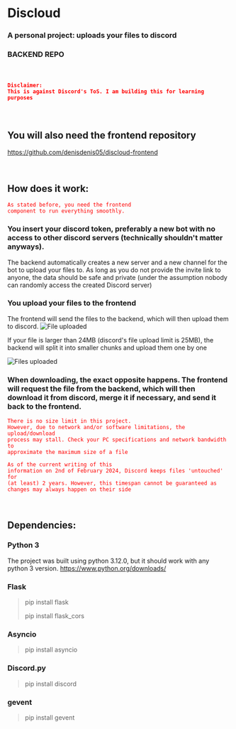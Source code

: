 # Discloud
### A personal project: uploads your files to discord
### BACKEND REPO

<br>

#### <code style="color : red">Disclaimer: This is against Discord's ToS. I am building this for learning purposes</code>

<br>

## You will also need the frontend repository
https://github.com/denisdenis05/discloud-frontend

<br>

## How does it work:

<code style="color : red">As stated before, you need the frontend component to run everything smoothly.</code>

### You insert your discord token, preferably a new bot with no access to other discord servers (technically shouldn't matter anyways).
The backend automatically creates a new server and a new channel for the bot to upload your files to. As long as you do not provide the invite link to anyone, the data should be safe and private (under the assumption nobody can randomly access the created Discord server)

### You upload your files to the frontend
The frontend will send the files to the backend, which will then upload them to discord.
![File uploaded](https://imgur.com/c62uTLe.png)


If your file is larger than 24MB (discord's file upload limit is 25MB), the backend will split it into smaller chunks and upload them one by one

![Files uploaded](https://imgur.com/GjBT3mI.png)

### When downloading, the exact opposite happens. The frontend will request the file from the backend, which will then download it from discord, merge it if necessary, and send it back to the frontend.

<code style="color : red">There is no size limit in this project. However, due to network and/or software limitations, the upload/download process may stall. Check your PC specifications and network bandwidth to approximate the maximum size of a file</code>

<code style="color : red">As of the current writing of this information on 2nd of February 2024, Discord keeps files 'untouched' for (at least) 2 years. However, this timespan cannot be guaranteed as changes may always happen on their side </code>

<br>

## Dependencies:

### Python 3
The project was built using python 3.12.0, but it should work with any python 3 version.
https://www.python.org/downloads/

### Flask
> pip install flask
> 
> pip install flask_cors

### Asyncio
> pip install asyncio

### Discord.py
> pip install discord

### gevent
> pip install gevent
